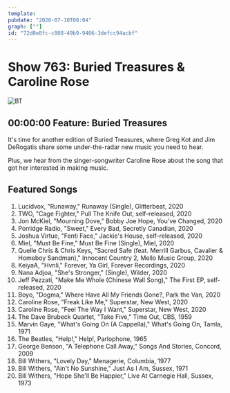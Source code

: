```yaml
---
template: 
pubdate: "2020-07-10T08:04"
graph: [""]
id: "72d0e8fc-c808-49b9-9406-3defcc94acbf"
---
```






# Show 763: Buried Treasures & Caroline Rose

![BT](https://api.wbez.org/v2/images/38753102-8740-4a6e-b52a-77716d049cae.jpg?width=960&height=450&mode=ASPECT_WIDTH)



## 00:00:00 Feature: Buried Treasures

It's time for another edition of Buried Treasures, where Greg Kot and Jim DeRogatis share some under-the-radar new music you need to hear.

Plus, we hear from the singer-songwriter Caroline Rose about the song that got her interested in making music.



## Featured Songs

1. Lucidvox, "Runaway," Runaway (Single), Glitterbeat, 2020
2. TWO, "Cage Fighter," Pull The Knife Out, self-released, 2020
3. Jon McKiel, "Mourning Dove," Bobby Joe Hope, You've Changed, 2020
4. Porridge Radio, "Sweet," Every Bad, Secretly Canadian, 2020
5. Joshua Virtue, "Fenti Face," Jackie's House, self-released, 2020
6. Miel, "Must Be Fine," Must Be Fine (Single), Miel, 2020
7. Quelle Chris & Chris Keys, "Sacred Safe (feat. Merrill Garbus, Cavalier & Homeboy Sandman)," Innocent Country 2, Mello Music Group, 2020
8. KeiyaA, "Hvnli," Forever, Ya Girl, Forever Recordings, 2020
9. Nana Adjoa, "She's Stronger," (Single), Wilder, 2020
10. Jeff Pezzati, "Make Me Whole (Chinese Wall Song)," The First EP, self-released, 2020
11. Boyo, "Dogma," Where Have All My Friends Gone?, Park the Van, 2020
12. Caroline Rose, "Freak Like Me," Superstar, New West, 2020
13. Caroline Rose, "Feel The Way I Want," Superstar, New West, 2020
14. The Dave Brubeck Quartet, "Take Five," Time Out, CBS, 1959
15. Marvin Gaye, "What's Going On (A Cappella)," What's Going On, Tamla, 1971
16. The Beatles, "Help!," Help!, Parlophone, 1965
17. George Benson, "A Telephone Call Away," Songs And Stories, Concord, 2009
18. Bill Withers, "Lovely Day," Menagerie, Columbia, 1977
19. Bill Withers, "Ain't No Sunshine," Just As I Am, Sussex, 1971
20. Bill Withers, "Hope She'll Be Happier," Live At Carnegie Hall, Sussex, 1973